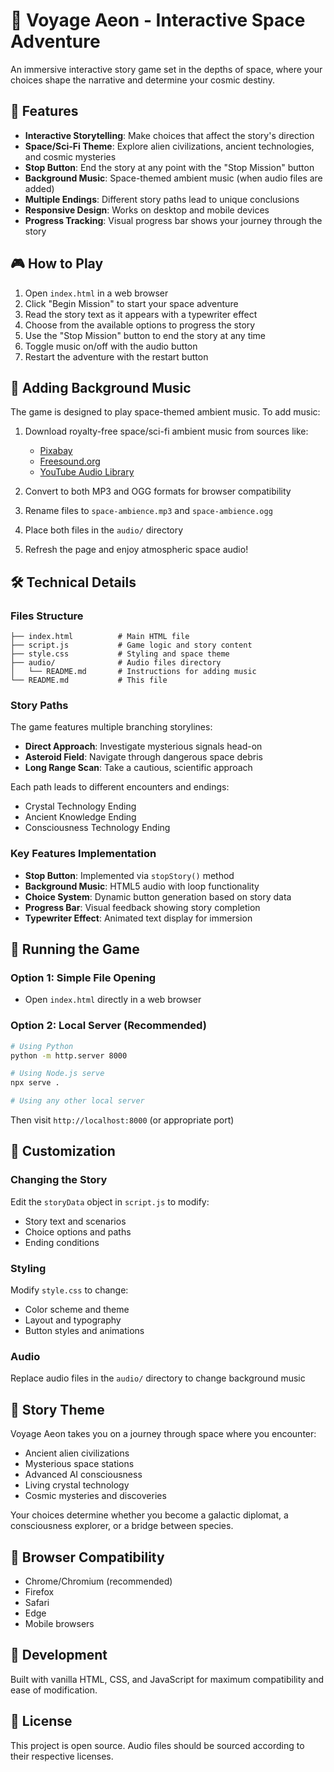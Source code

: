 # 🚀 Voyage Aeon - Interactive Space Adventure

An immersive interactive story game set in the depths of space, where your choices shape the narrative and determine your cosmic destiny.

## 🌟 Features

- **Interactive Storytelling**: Make choices that affect the story's direction
- **Space/Sci-Fi Theme**: Explore alien civilizations, ancient technologies, and cosmic mysteries
- **Stop Button**: End the story at any point with the "Stop Mission" button
- **Background Music**: Space-themed ambient music (when audio files are added)
- **Multiple Endings**: Different story paths lead to unique conclusions
- **Responsive Design**: Works on desktop and mobile devices
- **Progress Tracking**: Visual progress bar shows your journey through the story

## 🎮 How to Play

1. Open `index.html` in a web browser
2. Click "Begin Mission" to start your space adventure
3. Read the story text as it appears with a typewriter effect
4. Choose from the available options to progress the story
5. Use the "Stop Mission" button to end the story at any time
6. Toggle music on/off with the audio button
7. Restart the adventure with the restart button

## 🎵 Adding Background Music

The game is designed to play space-themed ambient music. To add music:

1. Download royalty-free space/sci-fi ambient music from sources like:
   - [Pixabay](https://pixabay.com/music/search/sci-fi/)
   - [Freesound.org](https://freesound.org)
   - [YouTube Audio Library](https://studio.youtube.com/channel/UCuAXFkgsw1L7xaCfnd5JJOw/music)

2. Convert to both MP3 and OGG formats for browser compatibility

3. Rename files to `space-ambience.mp3` and `space-ambience.ogg`

4. Place both files in the `audio/` directory

5. Refresh the page and enjoy atmospheric space audio!

## 🛠️ Technical Details

### Files Structure
```
├── index.html          # Main HTML file
├── script.js           # Game logic and story content
├── style.css           # Styling and space theme
├── audio/              # Audio files directory
│   └── README.md       # Instructions for adding music
└── README.md           # This file
```

### Story Paths
The game features multiple branching storylines:
- **Direct Approach**: Investigate mysterious signals head-on
- **Asteroid Field**: Navigate through dangerous space debris
- **Long Range Scan**: Take a cautious, scientific approach

Each path leads to different encounters and endings:
- Crystal Technology Ending
- Ancient Knowledge Ending
- Consciousness Technology Ending

### Key Features Implementation
- **Stop Button**: Implemented via `stopStory()` method
- **Background Music**: HTML5 audio with loop functionality
- **Choice System**: Dynamic button generation based on story data
- **Progress Bar**: Visual feedback showing story completion
- **Typewriter Effect**: Animated text display for immersion

## 🚀 Running the Game

### Option 1: Simple File Opening
- Open `index.html` directly in a web browser

### Option 2: Local Server (Recommended)
```bash
# Using Python
python -m http.server 8000

# Using Node.js serve
npx serve .

# Using any other local server
```

Then visit `http://localhost:8000` (or appropriate port)

## 🎨 Customization

### Changing the Story
Edit the `storyData` object in `script.js` to modify:
- Story text and scenarios
- Choice options and paths
- Ending conditions

### Styling
Modify `style.css` to change:
- Color scheme and theme
- Layout and typography
- Button styles and animations

### Audio
Replace audio files in the `audio/` directory to change background music

## 🌌 Story Theme

Voyage Aeon takes you on a journey through space where you encounter:
- Ancient alien civilizations
- Mysterious space stations
- Advanced AI consciousness
- Living crystal technology
- Cosmic mysteries and discoveries

Your choices determine whether you become a galactic diplomat, a consciousness explorer, or a bridge between species.

## 📱 Browser Compatibility

- Chrome/Chromium (recommended)
- Firefox
- Safari
- Edge
- Mobile browsers

## 🔧 Development

Built with vanilla HTML, CSS, and JavaScript for maximum compatibility and ease of modification.

## 📄 License

This project is open source. Audio files should be sourced according to their respective licenses.
